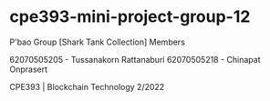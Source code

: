 # cpe393-mini-project-group-12
P'bao Group
[Shark Tank Collection]
Members

62070505205 - Tussanakorn Rattanaburi
62070505218 - Chinapat Onprasert

CPE393 | Blockchain Technology 2/2022
